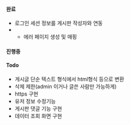 


#### 완료
- 로그인 세션 정보를 게시판 작성자와 연동
- - 에러 페이지 생성 및 매핑


#### 진행중


#### Todo

- 게시글 단순 텍스트 형식에서 html형식 등으로 변환
- 삭제 제한(admin 이거나 글쓴 사람만 가능하게)
- https 구현
- 유저 정보 수정기능
- 게시판 댓글 기능 구현
- 데이터 조회 화면 구현
